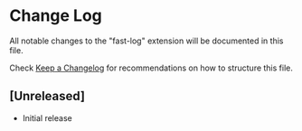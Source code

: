 # Change Log

All notable changes to the "fast-log" extension will be documented in this file.

Check [Keep a Changelog](http://keepachangelog.com/) for recommendations on how to structure this file.

## [Unreleased]

- Initial release